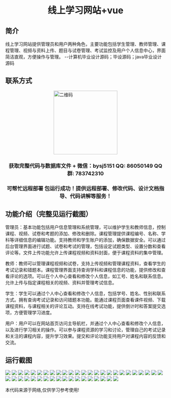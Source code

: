<p><h1 align="center">线上学习网站+vue</h1></p>

## 简介
线上学习网站提供管理员和用户两种角色，主要功能包括学生管理、教师管理、课程管理、视频与资料上传、题目与试卷管理、考试监控及用户个人信息中心，界面简洁直观，方便操作与管理。    --计算机毕业设计源码；毕设源码；java毕业设计源码


## 联系方式
<img src="https://bs-1329754181.cos.ap-shanghai.myqcloud.com/wx.jpg" alt="二维码" style="display: block; margin: 0 auto;" width="200px">
<p><h3 align="center">获取完整代码与数据库文件 + 微信：bysj5151 QQ: 86050149 QQ群: 783742310</h3></p>
<p><h3 align="center">可帮忙远程部署 包运行成功！提供远程部署、修改代码、设计文档指导、代码讲解等服务！</h3></p>

## 功能介绍（完整见运行截图）
管理员：基本功能包括用户信息管理和系统管理，可以维护学生和教师信息，控制课程、视频、试卷和考题的添加、修改和删除。课程管理提供课程编号、名称、学科等详细信息的编辑功能。支持教师和学生账户的添加，确保数据安全。可以通过后台管理界面进行试题、试卷和考试的管理，包括设定试题类型、设置分数和查看评论等。文件上传功能允许上传课程视频和资料封面，便于课程资料的集中管理。

教师：教师可以管理课程视频和试卷，支持上传视频和管理课程资料，查看学生的考试记录和错题本。课程管理界面支持查询学科和课程信息的功能，提供修改和查看评论的选项。可以在个人中心查看和修改个人信息，如工号、姓名和联系信息。允许上传与指定课程相关的视频、资料并管理考试信息。

学生：学生可以通过个人中心查看和修改个人信息，包括学号、姓名、性别和联系方式。拥有查询考试记录和访问错题本功能。能通过课程页面查看课件视频、下载课程资料，与课程相关的评论互动。支持在线考试功能，提供倒计时和答案提交选项，方便管理学习进度。

用户：用户可以在网站首页访问主导航栏，并通过个人中心查看和修改个人信息，以及进行学习相关的操作。可以参与课程资源的学习和讨论，管理自己的考试记录和关注的课程内容，提升学习效果。提交和评论功能支持用户对课程内容的反馈和交流。


## 运行截图
![](https://bs-1329754181.cos.ap-shanghai.myqcloud.com/ssm/OnlineLearningPlatform/img/001.jpg)
![](https://bs-1329754181.cos.ap-shanghai.myqcloud.com/ssm/OnlineLearningPlatform/img/002.jpg)
![](https://bs-1329754181.cos.ap-shanghai.myqcloud.com/ssm/OnlineLearningPlatform/img/003.jpg)
![](https://bs-1329754181.cos.ap-shanghai.myqcloud.com/ssm/OnlineLearningPlatform/img/004.jpg)
![](https://bs-1329754181.cos.ap-shanghai.myqcloud.com/ssm/OnlineLearningPlatform/img/005.jpg)
![](https://bs-1329754181.cos.ap-shanghai.myqcloud.com/ssm/OnlineLearningPlatform/img/006.jpg)
![](https://bs-1329754181.cos.ap-shanghai.myqcloud.com/ssm/OnlineLearningPlatform/img/007.jpg)
![](https://bs-1329754181.cos.ap-shanghai.myqcloud.com/ssm/OnlineLearningPlatform/img/008.jpg)
![](https://bs-1329754181.cos.ap-shanghai.myqcloud.com/ssm/OnlineLearningPlatform/img/009.jpg)
![](https://bs-1329754181.cos.ap-shanghai.myqcloud.com/ssm/OnlineLearningPlatform/img/010.jpg)
![](https://bs-1329754181.cos.ap-shanghai.myqcloud.com/ssm/OnlineLearningPlatform/img/011.jpg)
![](https://bs-1329754181.cos.ap-shanghai.myqcloud.com/ssm/OnlineLearningPlatform/img/012.jpg)
![](https://bs-1329754181.cos.ap-shanghai.myqcloud.com/ssm/OnlineLearningPlatform/img/013.jpg)
![](https://bs-1329754181.cos.ap-shanghai.myqcloud.com/ssm/OnlineLearningPlatform/img/014.jpg)
![](https://bs-1329754181.cos.ap-shanghai.myqcloud.com/ssm/OnlineLearningPlatform/img/015.jpg)
![](https://bs-1329754181.cos.ap-shanghai.myqcloud.com/ssm/OnlineLearningPlatform/img/016.jpg)
![](https://bs-1329754181.cos.ap-shanghai.myqcloud.com/ssm/OnlineLearningPlatform/img/017.jpg)
![](https://bs-1329754181.cos.ap-shanghai.myqcloud.com/ssm/OnlineLearningPlatform/img/018.jpg)
![](https://bs-1329754181.cos.ap-shanghai.myqcloud.com/ssm/OnlineLearningPlatform/img/019.jpg)
![](https://bs-1329754181.cos.ap-shanghai.myqcloud.com/ssm/OnlineLearningPlatform/img/020.jpg)
![](https://bs-1329754181.cos.ap-shanghai.myqcloud.com/ssm/OnlineLearningPlatform/img/021.jpg)
![](https://bs-1329754181.cos.ap-shanghai.myqcloud.com/ssm/OnlineLearningPlatform/img/022.jpg)
![](https://bs-1329754181.cos.ap-shanghai.myqcloud.com/ssm/OnlineLearningPlatform/img/023.jpg)
![](https://bs-1329754181.cos.ap-shanghai.myqcloud.com/ssm/OnlineLearningPlatform/img/024.jpg)
![](https://bs-1329754181.cos.ap-shanghai.myqcloud.com/ssm/OnlineLearningPlatform/img/025.jpg)
![](https://bs-1329754181.cos.ap-shanghai.myqcloud.com/ssm/OnlineLearningPlatform/img/026.jpg)
![](https://bs-1329754181.cos.ap-shanghai.myqcloud.com/ssm/OnlineLearningPlatform/img/027.jpg)
![](https://bs-1329754181.cos.ap-shanghai.myqcloud.com/ssm/OnlineLearningPlatform/img/028.jpg)
![](https://bs-1329754181.cos.ap-shanghai.myqcloud.com/ssm/OnlineLearningPlatform/img/029.jpg)
![](https://bs-1329754181.cos.ap-shanghai.myqcloud.com/ssm/OnlineLearningPlatform/img/030.jpg)
![](https://bs-1329754181.cos.ap-shanghai.myqcloud.com/ssm/OnlineLearningPlatform/img/031.jpg)
![](https://bs-1329754181.cos.ap-shanghai.myqcloud.com/ssm/OnlineLearningPlatform/img/032.jpg)
![](https://bs-1329754181.cos.ap-shanghai.myqcloud.com/ssm/OnlineLearningPlatform/img/033.jpg)
![](https://bs-1329754181.cos.ap-shanghai.myqcloud.com/ssm/OnlineLearningPlatform/img/034.jpg)
![](https://bs-1329754181.cos.ap-shanghai.myqcloud.com/ssm/OnlineLearningPlatform/img/035.jpg)
![](https://bs-1329754181.cos.ap-shanghai.myqcloud.com/ssm/OnlineLearningPlatform/img/036.jpg)
![](https://bs-1329754181.cos.ap-shanghai.myqcloud.com/ssm/OnlineLearningPlatform/img/037.jpg)
![](https://bs-1329754181.cos.ap-shanghai.myqcloud.com/ssm/OnlineLearningPlatform/img/038.jpg)
![](https://bs-1329754181.cos.ap-shanghai.myqcloud.com/ssm/OnlineLearningPlatform/img/039.jpg)
![](https://bs-1329754181.cos.ap-shanghai.myqcloud.com/ssm/OnlineLearningPlatform/img/040.jpg)
![](https://bs-1329754181.cos.ap-shanghai.myqcloud.com/ssm/OnlineLearningPlatform/img/041.jpg)
![](https://bs-1329754181.cos.ap-shanghai.myqcloud.com/ssm/OnlineLearningPlatform/img/042.jpg)
![](https://bs-1329754181.cos.ap-shanghai.myqcloud.com/ssm/OnlineLearningPlatform/img/043.jpg)

<p>本代码来源于网络,仅供学习参考使用!</p>
